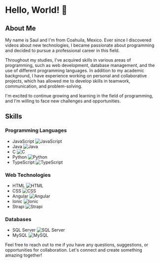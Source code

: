 # Hello, World! 👋

## About Me
My name is Saul and I'm from Coahuila, Mexico. Ever since I discovered videos about new technologies, I became passionate about programming and decided to pursue a professional career in this field.

Throughout my studies, I've acquired skills in various areas of programming, such as web development, database management, and the use of different programming languages. In addition to my academic background, I have experience working on personal and collaborative projects, which has allowed me to develop skills in teamwork, communication, and problem-solving.

I'm excited to continue growing and learning in the field of programming, and I'm willing to face new challenges and opportunities.

## Skills

### Programming Languages
- JavaScript ![JavaScript](https://www.example.com/javascript-logo.png)
- Java ![Java](https://www.example.com/java-logo.png)
- C ![C](https://www.example.com/c-logo.png)
- Python ![Python](https://www.example.com/python-logo.png)
- TypeScript ![TypeScript](https://www.example.com/typescript-logo.png)

### Web Technologies
- HTML ![HTML](https://www.example.com/html-logo.png)
- CSS ![CSS](https://www.example.com/css-logo.png)
- Angular ![Angular](https://www.example.com/angular-logo.png)
- Ionic ![Ionic](https://www.example.com/ionic-logo.png)
- Strapi ![Strapi](https://www.example.com/strapi-logo.png)

### Databases
- SQL Server ![SQL Server](https://www.example.com/sql-server-logo.png)
- MySQL ![MySQL](https://www.example.com/mysql-logo.png)

Feel free to reach out to me if you have any questions, suggestions, or opportunities for collaboration. Let's connect and create something amazing together!


